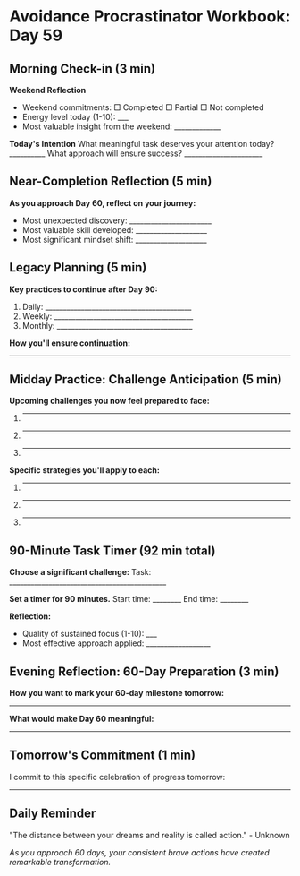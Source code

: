 # Avoidance Procrastinator Workbook: Day 59

## Morning Check-in (3 min)

**Weekend Reflection**
- Weekend commitments: □ Completed □ Partial □ Not completed
- Energy level today (1-10): ___
- Most valuable insight from the weekend: _____________

**Today's Intention**
What meaningful task deserves your attention today? __________
What approach will ensure success? ______________________

## Near-Completion Reflection (5 min)

**As you approach Day 60, reflect on your journey:**
- Most unexpected discovery: _______________________
- Most valuable skill developed: ____________________
- Most significant mindset shift: ____________________

## Legacy Planning (5 min)

**Key practices to continue after Day 90:**
1. Daily: _________________________________________
2. Weekly: _______________________________________
3. Monthly: ______________________________________

**How you'll ensure continuation:**
________________________________________________

## Midday Practice: Challenge Anticipation (5 min)

**Upcoming challenges you now feel prepared to face:**
1. ________________________________________________
2. ________________________________________________
3. ________________________________________________

**Specific strategies you'll apply to each:**
1. ________________________________________________
2. ________________________________________________
3. ________________________________________________

## 90-Minute Task Timer (92 min total)

**Choose a significant challenge:**
Task: ____________________________________________

**Set a timer for 90 minutes.**
Start time: ________ End time: ________

**Reflection:**
- Quality of sustained focus (1-10): ___
- Most effective approach applied: __________________

## Evening Reflection: 60-Day Preparation (3 min)

**How you want to mark your 60-day milestone tomorrow:**
________________________________________________

**What would make Day 60 meaningful:**
________________________________________________

## Tomorrow's Commitment (1 min)

I commit to this specific celebration of progress tomorrow:
________________________________________________

## Daily Reminder

"The distance between your dreams and reality is called action." - Unknown

*As you approach 60 days, your consistent brave actions have created remarkable transformation.*